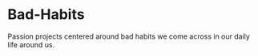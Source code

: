 # Bad-Habits
Passion projects centered around bad habits we come across in our daily life around us.
